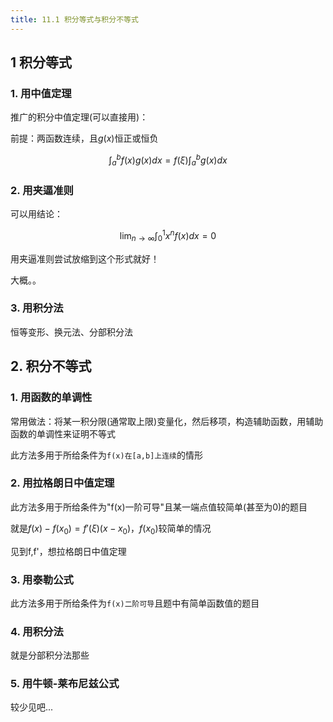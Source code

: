 ```yaml
---
title: 11.1 积分等式与积分不等式
---
```


## 1 积分等式

### 1. 用中值定理

推广的积分中值定理(可以直接用)：

前提：两函数连续，且$g(x)$恒正或恒负

$$\int_a^bf(x)g(x)dx=f(\xi)\int_a^bg(x)dx$$

### 2. 用夹逼准则
可以用结论：

$$\lim_{n\to\infty}\int_0^1x^nf(x)dx=0$$

用夹逼准则尝试放缩到这个形式就好！

大概。。
### 3. 用积分法

恒等变形、换元法、分部积分法

## 2. 积分不等式

### 1. 用函数的单调性

常用做法：将某一积分限(通常取上限)变量化，然后移项，构造辅助函数，用辅助函数的单调性来证明不等式

此方法多用于所给条件为`f(x)在[a,b]上连续`的情形

### 2. 用拉格朗日中值定理

此方法多用于所给条件为"f(x)一阶可导"且某一端点值较简单(甚至为0)的题目

就是$f(x)-f(x_0)=f'(\xi)(x-x_0)$，$f(x_0)$较简单的情况

见到f,f'，想拉格朗日中值定理

### 3. 用泰勒公式

此方法多用于所给条件为`f(x)二阶可导`且题中有简单函数值的题目

### 4. 用积分法

就是分部积分法那些

### 5. 用牛顿-莱布尼兹公式

较少见吧...

